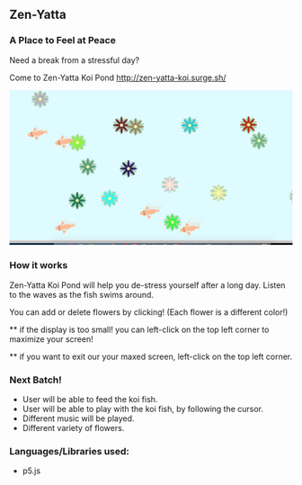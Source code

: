 ## Zen-Yatta

### A Place to Feel at Peace

Need a break from a stressful day?

Come to Zen-Yatta Koi Pond
http://zen-yatta-koi.surge.sh/

![zen](images/zen.png "Zen")

### How it works

Zen-Yatta Koi Pond will help you de-stress yourself after a long day.
Listen to the waves as the fish swims around.

You can add or delete flowers by clicking!
(Each flower is a different color!)

\*\* if the display is too small! you can left-click on the top left corner to maximize your screen!

\*\* if you want to exit our your maxed screen, left-click on the top left corner.

### Next Batch!

* User will be able to feed the koi fish.
* User will be able to play with the koi fish, by following the cursor.
* Different music will be played.
* Different variety of flowers.

### Languages/Libraries used:

* p5.js
